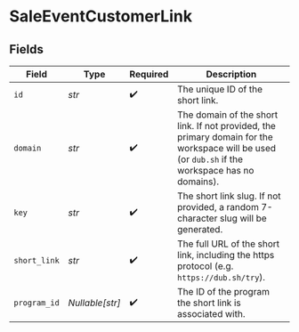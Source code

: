 # SaleEventCustomerLink


## Fields

| Field                                                                                                                                           | Type                                                                                                                                            | Required                                                                                                                                        | Description                                                                                                                                     |
| ----------------------------------------------------------------------------------------------------------------------------------------------- | ----------------------------------------------------------------------------------------------------------------------------------------------- | ----------------------------------------------------------------------------------------------------------------------------------------------- | ----------------------------------------------------------------------------------------------------------------------------------------------- |
| `id`                                                                                                                                            | *str*                                                                                                                                           | :heavy_check_mark:                                                                                                                              | The unique ID of the short link.                                                                                                                |
| `domain`                                                                                                                                        | *str*                                                                                                                                           | :heavy_check_mark:                                                                                                                              | The domain of the short link. If not provided, the primary domain for the workspace will be used (or `dub.sh` if the workspace has no domains). |
| `key`                                                                                                                                           | *str*                                                                                                                                           | :heavy_check_mark:                                                                                                                              | The short link slug. If not provided, a random 7-character slug will be generated.                                                              |
| `short_link`                                                                                                                                    | *str*                                                                                                                                           | :heavy_check_mark:                                                                                                                              | The full URL of the short link, including the https protocol (e.g. `https://dub.sh/try`).                                                       |
| `program_id`                                                                                                                                    | *Nullable[str]*                                                                                                                                 | :heavy_check_mark:                                                                                                                              | The ID of the program the short link is associated with.                                                                                        |